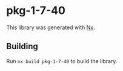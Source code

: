 # pkg-1-7-40

This library was generated with [Nx](https://nx.dev).

## Building

Run `nx build pkg-1-7-40` to build the library.
